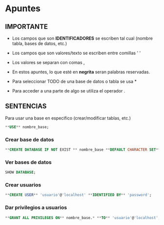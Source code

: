 # Apuntes
## IMPORTANTE
- Los campos que son **IDENTIFICADORES** se escriben tal cual (nombre tabla, bases de datos, etc.)
- Los campos que son valores/texto se escriben entre comillas ' '
- Los valores se separan con comas ,

- En estos apuntes, lo que esté en **negrita** seran palabras reservadas.
- Para seleccionar TODO de una base de datos o tabla se usa *
- Para acceder a una parte de algo se utiliza el operador .

## SENTENCIAS
Para usar una base en especifico (crear/modificar tablas, etc.)
```sql
**USE** nombre_base;
```
### Crear base de datos
```sql
**CREATE DATABASE IF NOT EXIST ** nombre_base **DEFAULT CHARACTER SET** utf8 **COLLATE** utf8_general_ci;
```
### Ver bases de datos
```sql
SHOW DATABASE;
```
### Crear usuarios
```sql
**CREATE USER** 'usuario'@'localhost' **IDENTIFIED BY** 'password';
```
### Dar privilegios a usuarios
```sql
**GRANT ALL PRIVILEGES ON** nombre_base.* **TO** 'usuario'@'localhost';
```
